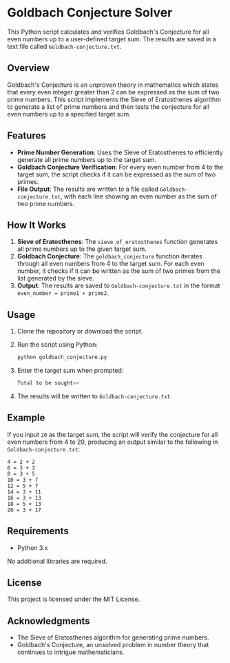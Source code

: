 # Goldbach Conjecture Solver

This Python script calculates and verifies Goldbach's Conjecture for all even numbers up to a user-defined target sum. The results are saved in a text file called `Goldbach-conjecture.txt`.

## Overview

Goldbach's Conjecture is an unproven theory in mathematics which states that every even integer greater than 2 can be expressed as the sum of two prime numbers. This script implements the Sieve of Eratosthenes algorithm to generate a list of prime numbers and then tests the conjecture for all even numbers up to a specified target sum.

## Features

- **Prime Number Generation**: Uses the Sieve of Eratosthenes to efficiently generate all prime numbers up to the target sum.
- **Goldbach Conjecture Verification**: For every even number from 4 to the target sum, the script checks if it can be expressed as the sum of two primes.
- **File Output**: The results are written to a file called `Goldbach-conjecture.txt`, with each line showing an even number as the sum of two prime numbers.

## How It Works

1. **Sieve of Eratosthenes**: The `sieve_of_eratosthenes` function generates all prime numbers up to the given target sum.
2. **Goldbach Conjecture**: The `goldbach_conjecture` function iterates through all even numbers from 4 to the target sum. For each even number, it checks if it can be written as the sum of two primes from the list generated by the sieve.
3. **Output**: The results are saved to `Goldbach-conjecture.txt` in the format `even_number = prime1 + prime2`.

## Usage

1. Clone the repository or download the script.
2. Run the script using Python:

    ```bash
    python goldbach_conjecture.py
    ```

3. Enter the target sum when prompted:

    ```bash
    Total to be sought>>
    ```

4. The results will be written to `Goldbach-conjecture.txt`.

## Example

If you input `20` as the target sum, the script will verify the conjecture for all even numbers from 4 to 20, producing an output similar to the following in `Goldbach-conjecture.txt`:

```
4 = 2 + 2
6 = 3 + 3
8 = 3 + 5
10 = 3 + 7
12 = 5 + 7
14 = 3 + 11
16 = 3 + 13
18 = 5 + 13
20 = 3 + 17
```

## Requirements

- Python 3.x

No additional libraries are required.

## License

This project is licensed under the MIT License.

## Acknowledgments

- The Sieve of Eratosthenes algorithm for generating prime numbers.
- Goldbach's Conjecture, an unsolved problem in number theory that continues to intrigue mathematicians.
